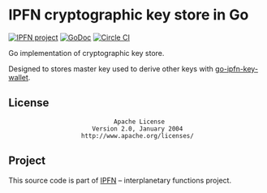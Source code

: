 # IPFN cryptographic key store in Go

[![IPFN project](https://img.shields.io/badge/project-IPFN-blue.svg?style=flat-square)](http://github.com/ipfn)
[![GoDoc](https://godoc.org/github.com/ipfn/go-ipfn-key-store?status.svg)](https://godoc.org/github.com/ipfn/go-ipfn-key-store)
[![Circle CI](https://img.shields.io/circleci/project/ipfn/go-ipfn-key-store.svg)](https://circleci.com/gh/ipfn/ipfn)

Go implementation of cryptographic key store.

Designed to stores master key used to derive other keys with [go-ipfn-key-wallet](https://github.com/ipfn/go-ipfn-key-wallet).

## License

                                 Apache License
                           Version 2.0, January 2004
                        http://www.apache.org/licenses/

## Project

This source code is part of [IPFN](https://github.com/ipfn) – interplanetary functions project.
